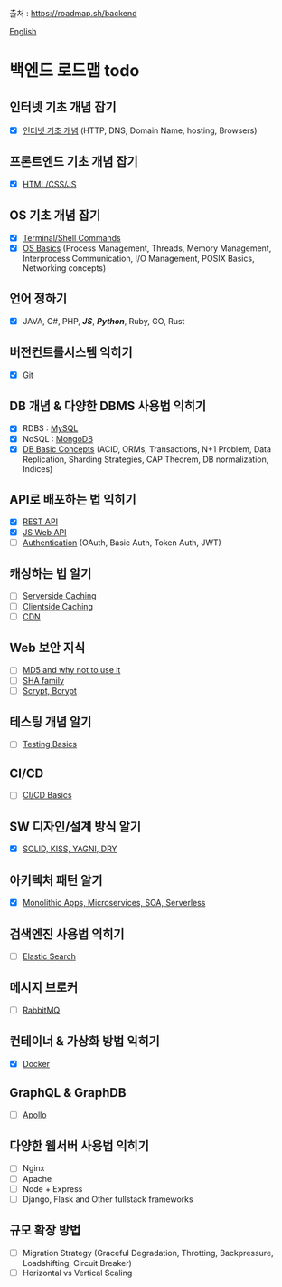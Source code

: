 출처 : https://roadmap.sh/backend

[English](https://github.com/roselidev/Studylog/blob/master/Web/README.md)

# 백엔드 로드맵 todo

## 인터넷 기초 개념 잡기
- [x] [인터넷 기초 개념](https://velog.io/@homeless-leesky/backend-basic1) (HTTP, DNS, Domain Name, hosting, Browsers)

## 프론트엔드 기초 개념 잡기
- [x] [HTML/CSS/JS](https://www.w3schools.com/html/default.asp)

## OS 기초 개념 잡기
- [x] [Terminal/Shell Commands](https://www.liquidweb.com/kb/basic-bash-shell-commands-a-cli-tutorial/)
- [x] [OS Basics](https://www.ics.uci.edu/~ics143/lectures.html) (Process Management, Threads, Memory Management, Interprocess Communication, I/O Management, POSIX Basics, Networking concepts)

## 언어 정하기
- [x] JAVA, C#, PHP, ***JS***, ***Python***, Ruby, GO, Rust

## 버전컨트롤시스템 익히기
- [x] [Git](https://guides.github.com/introduction/git-handbook/)

## DB 개념 & 다양한 DBMS 사용법 익히기
- [x] RDBS : [MySQL](https://www.w3schools.com/sql/default.asp)
- [x] NoSQL : [MongoDB](https://www.w3schools.com/python/python_mongodb_getstarted.asp)
- [x] [DB Basic Concepts](https://courses.cs.washington.edu/courses/csep544/10au/Calendar.htm) (ACID, ORMs, Transactions, N+1 Problem, Data Replication, Sharding Strategies, CAP Theorem, DB normalization, Indices)

## API로 배포하는 법 익히기
- [x] [REST API](https://www.w3schools.in/restful-web-services/intro/)
- [x] [JS Web API](https://www.w3schools.com/js/js_api_intro.asp)
- [ ] [Authentication](https://www.tutorialspoint.com/oauth2.0/index.htm) (OAuth, Basic Auth, Token Auth, JWT)
  
## 캐싱하는 법 알기
- [ ] [Serverside Caching](https://en.wikipedia.org/wiki/Web_cache)
- [ ] [Clientside Caching](https://en.wikipedia.org/wiki/Web_cache)
- [ ] [CDN](https://en.wikipedia.org/wiki/Content_delivery_network)

## Web 보안 지식
- [ ] [MD5 and why not to use it](https://www.codeproject.com/Articles/11401/Good-Bye-MD5)
- [ ] [SHA family](https://en.wikipedia.org/wiki/Secure_Hash_Algorithms)
- [ ] [Scrypt, Bcrypt](https://medium.com/analytics-vidhya/password-hashing-pbkdf2-scrypt-bcrypt-and-argon2-e25aaf41598e)

## 테스팅 개념 알기
- [ ] [Testing Basics](https://en.wikipedia.org/wiki/Software_testing)

## CI/CD
- [ ] [CI/CD Basics](https://www.infoworld.com/article/3271126/what-is-cicd-continuous-integration-and-continuous-delivery-explained.html)

## SW 디자인/설계 방식 알기
- [x] [SOLID, KISS, YAGNI, DRY](https://velog.io/@devmoonsh/ETC-SOLID%EC%9B%90%EC%B9%99-DRY-YAGNI-KISS)

## 아키텍처 패턴 알기
- [x] [Monolithic Apps, Microservices, SOA, Serverless](https://rubygarage.org/blog/monolith-soa-microservices-serverless)

## 검색엔진 사용법 익히기
- [ ] [Elastic Search](https://www.elastic.co/guide/index.html?ultron=B-Stack-Trials-AMER-CA-Exact&gambit=Elasticsearch-Documentation&blade=adwords-s&hulk=cpc&Device=c&thor=elasticsearch%20docs&gclid=Cj0KCQiA4feBBhC9ARIsABp_nbUMza_1z4xm7bCT7s9_dPmepJI9swbHSV-zfDagKIo6CLM3dsevXQMaAkPyEALw_wcB)

## 메시지 브로커
- [ ] [RabbitMQ](https://www.rabbitmq.com/documentation.html)

## 컨테이너 & 가상화 방법 익히기
- [x] [Docker](https://docs.docker.com/)

## GraphQL & GraphDB
- [ ] [Apollo](https://www.apollographql.com/docs/)

## 다양한 웹서버 사용법 익히기
- [ ] Nginx
- [ ] Apache
- [ ] Node + Express
- [ ] Django, Flask and Other fullstack frameworks

## 규모 확장 방법
- [ ] Migration Strategy (Graceful Degradation, Throtting, Backpressure, Loadshifting, Circuit Breaker)
- [ ] Horizontal vs Vertical Scaling
